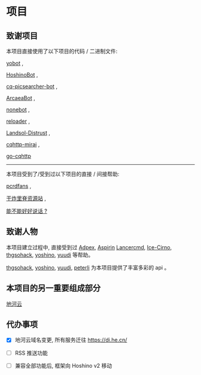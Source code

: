 # 项目



## 致谢项目



本项目直接使用了以下项目的代码 / 二进制文件: 

[yobot](https://github.com/pcrbot/yobot/) , 

[HoshinoBot](https://github.com/Ice-Cirno/HoshinoBot/) , 

[cq-picsearcher-bot](https://github.com/Tsuk1ko/cq-picsearcher-bot/) , 

[ArcaeaBot](https://github.com/Diving-Fish/ArcaeaBot) ,

[nonebot](https://github.com/richardchien/nonebot/) , 

[reloader](https://github.com/Lancercmd/reloader) ,

[Landsol-Distrust](https://github.com/Lancercmd/Landsol-Distrust) ,

[cqhttp-mirai](https://github.com/yyuueexxiinngg/cqhttp-mirai/) , 

[go-cqhttp](https://github.com/Mrs4s/go-cqhttp/) 

***



本项目受到了/受到过以下项目的直接 / 间接帮助: 

[pcrdfans](https://pcrdfans.com/) ,

[干炸里脊资源站](https://redive.estertion.win/) ,

[能不能好好说话 ? ](https://lab.magiconch.com/nbnhhsh/)

## 致谢人物

本项目建立过程中, 直接受到过 [Adpex](https://github.com/Adpex), [Aspirin](https://github.com/AkiraXie) [Lancercmd](https://github.com/Lancercmd), [Ice-Cirno](https://github.com/Ice-Cirno), [thgsohack](https://github.com/kkbllt),  [yoshino](https://github.com/111234567890), [yuudi](https://github.com/yuudi) 等帮助。<br>

[thgsohack](https://github.com/kkbllt),  [yoshino](https://github.com/111234567890), [yuudi](https://github.com/yuudi), [peterli](https://github.com/peterli110) 为本项目提供了丰富多彩的 api 。<br>

## 本项目的另一重要组成部分



[地河云](https://di.he.cn/) 

## 代办事项



- [x] 地河云域名变更, 所有服务迁往 <https://di.he.cn/>
- [ ] RSS 推送功能
- [ ] 兼容全部功能后, 框架向 Hoshino v2 移动




<Valine></Valine>